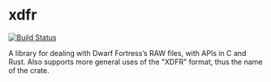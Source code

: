 # xdfr
[![Build Status](https://travis-ci.com/pthariensflame/libdfraw.svg?branch=master)](https://travis-ci.com/pthariensflame/libdfraw)

A library for dealing with Dwarf Fortress’s RAW files, with APIs in C and Rust.  Also supports more general uses of the "XDFR" format, thus the name of the crate.
